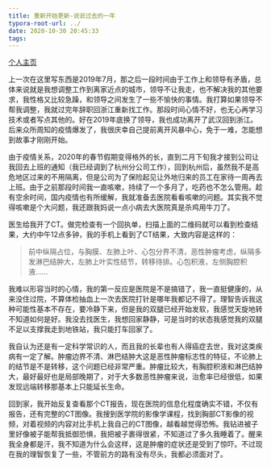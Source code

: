 ```yaml
---
title: 重新开始更新-说说过去的一年
typora-root-url: ../
date: 2020-10-30 20:45:33
tags:
---
```


[个人主页](https://lzlz000.github.io)

上一次在这里写东西是2019年7月，那之后一段时间由于工作上和领导有矛盾，总体来说就是我想调整工作到离家近点的城市，领导不让我走，也不解决我的其他要求，我性格又比较急躁，和领导之间发生了一些不愉快的事情。我打算如果领导不帮我调整，我就过完年辞职回浙江重新找工作。那段时间心情不好，也无心再学习技术或者写点其他的。好在2019年底换了领导，我也成功离开了武汉回到浙江。后来众所周知的疫情爆发了，我很庆幸自己提前离开风暴中心，免于一难，怎能想到故事才刚刚开始。

由于疫情关系，2020年的春节假期变得格外的长，直到二月下旬我才接到公司让我回去上班的通知（我已经调到了杭州分公司工作），回到杭州后，虽然我不是高危地区过来的不用隔离，但是公司为了保险起见让外地归来的员工在家待一周再去上班。由于之前那段时间我一直咳嗽，持续了一个多月了，吃药也不怎么管用。趁有空余时间，国内疫情也有所缓解，我就准备去医院看看咳嗽的问题。其实我不觉得咳嗽是个大问题，我还跟我妈说一点小病去大医院真是杀鸡用牛刀了。

医生给我开了CT。做完检查有一个回执单，扫描上面的二维码就可以看到检查结果，大约中午12点多钟，我的手机上看到了CT结果，大致内容是这样的：

>  前中纵隔占位，与胸膜、左肺上叶、心包分界不清，恶性肿瘤考虑，纵隔多发淋巴结肿大，左肺上叶实性结节，转移待排。心包积液，左侧胸腔积液......

我难以形容当时的心情，我的第一反应是医院是不是搞错了，我一直挺健康的，从来没住过院，不算体检抽血上一次去医院打针是哪年我都记不得了。理智告诉我这种可能性基本不存在，要冷静下来，但是我的双腿已经开始发软，我感觉天旋地转不知道如何是好。我没去找医生，我想回家静静，可是当时的状态我感觉我的双腿不足以支撑我走到地铁站，我只能打车回家了。

我自认为还是有一定科学常识的人，而且我的长辈也有人得癌症去世，我对这类疾病有一定了解。肿瘤边界不清、淋巴结肿大这是恶性肿瘤标志性的特征，不论肺上的结节是不是转移，这个问题已经非常严重。肿瘤比较大，有胸腔积液和淋巴结肿大，最好最好也是局部晚期了，对于大多数恶性肿瘤来说，治愈率已经很低，如果发现远端转移那基本上只能延长生命。

回到家，我开始反复查看那个CT报告，现在医院的信息化程度确实不错，不仅有报告，还有完整的CT图像。我搜到医学院的影像学课程，找到胸部CT影像的视频，对着视频的内容对比手机上我自己的CT图像，越看越觉得恐怖。我钻进被子里好像被子能帮我抵御恐惧，我把被子裹得很紧，不知道过了多久我睡着了。醒来我全身都是汗，我不知道为什么会这样，这是肿瘤的症状还是受到了惊吓。不过现在我的理智恢复了一些，不管前方的路有没有尽头，我都必须面对了。

